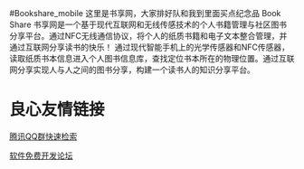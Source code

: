 #Bookshare_mobile
这里是书享网，大家排好队和我到里面买点纪念品 Book Share 书享网是一个基于现代互联网和无线传感技术的个人书籍管理与社区图书分享平台。通过NFC无线通信协议，将个人的纸质书籍和电子文本整合管理，并通过互联网分享读书的快乐！ 通过现代智能手机上的光学传感器和NFC传感器，读取纸质书本信息进入个人图书信息库，查找定位书本所在的物理位置。通过互联网分享实现人与人之间的图书分享，构建一个读书人的知识分享平台。

 # 良心友情链接

[腾讯QQ群快速检索](http://u.720life.cn/s/8cf73f7c)

[软件免费开发论坛](http://u.720life.cn/s/bbb01dc0)